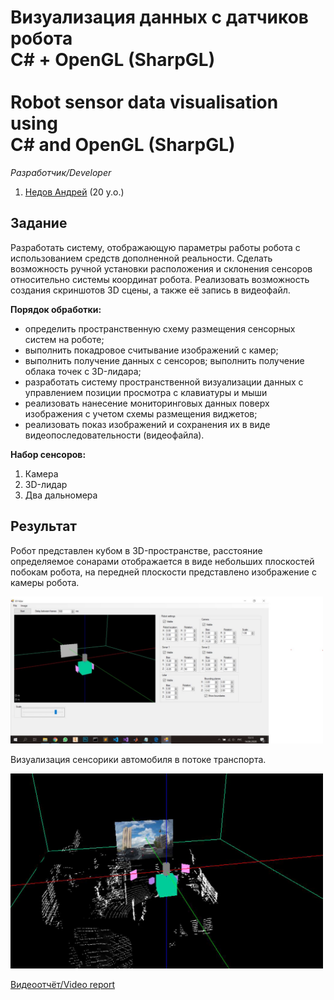 # Визуализация данных с датчиков робота <br/> С# + OpenGL (SharpGL)<br/><br/>Robot sensor data visualisation using <br/>C# and OpenGL (SharpGL)

*Разработчик/Developer*
1. [Недов Андрей](https://github.com/Andrey-Nedov-is-a-human) (20 y.o.)

## Задание

Разработать систему, отображающую параметры работы робота с
использованием средств дополненной реальности. Сделать возможность
ручной установки расположения и склонения сенсоров относительно системы
координат робота. Реализовать возможность создания скриншотов 3D
сцены, а также её запись в видеофайл.

**Порядок обработки:**
- определить пространственную схему размещения сенсорных систем на
роботе;
- выполнить покадровое считывание изображений с камер;
- выполнить получение данных с сенсоров; выполнить получение облака точек с 3D-лидара;
- разработать систему пространственной визуализации данных с
управлением позиции просмотра с клавиатуры и мыши
- реализовать нанесение мониторинговых данных поверх изображения с
учетом схемы размещения виджетов;
- реализовать показ изображений и сохранения их в виде
видеопоследовательности (видеофайла).

**Набор сенсоров:**
1. Камера
2. 3D-лидар
3. Два дальномера

## Результат

Робот представлен кубом в 3D-пространстве, расстояние определяемое сонарами отображается в виде небольших плоскостей побокам робота, на передней плоскости представлено изображение с камеры робота.

<img src="/Materials/empty.jpg" alt="road" width="500"/>

Визуализация сенсорики автомобиля в потоке транспорта.

<img src="/Materials/road.jpg" alt="road" width="500"/>

[Видеоотчёт/Video report](https://drive.google.com/file/d/14-oeuvkcaDUElnfL0wwpvHad7pgOKYtQ/view?usp=sharing)

